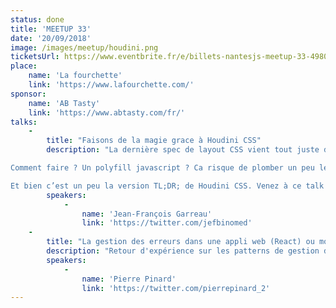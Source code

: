 ```yaml
---
status: done
title: 'MEETUP 33'
date: '20/09/2018'
image: /images/meetup/houdini.png
ticketsUrl: https://www.eventbrite.fr/e/billets-nantesjs-meetup-33-49801021195
place:
    name: 'La fourchette'
    link: 'https://www.lafourchette.com/'
sponsor:
    name: 'AB Tasty'
    link: 'https://www.abtasty.com/fr/'
talks:
    -
        title: "Faisons de la magie grace à Houdini CSS"
        description: "La dernière spec de layout CSS vient tout juste de sortir et elle correspond exactement à votre besoin et va permettre de simplifier énormément votre travail quotidien. Seul hic, vous devez supporter tous ces navigateurs qui n’ont pas encore implémentés cette feature !

Comment faire ? Un polyfill javascript ? Ca risque de plomber un peu les performances de votre projet. Ah si seulement de vrais polyfills css existaient !

Et bien c’est un peu la version TL;DR; de Houdini CSS. Venez à ce talk pour voir ce que l’avenir du CSS nous réserve et comment cette spec va nous changer la vie !"
        speakers:
            -
                name: 'Jean-François Garreau'
                link: 'https://twitter.com/jefbinomed'
    -
        title: "La gestion des erreurs dans une appli web (React) ou mobile (React Native)"
        description: "Retour d'expérience sur les patterns de gestion des erreurs mis en place dans nos applis web (React) et mobile (React Native) chez Beesbusy."
        speakers:
            -
                name: 'Pierre Pinard'
                link: 'https://twitter.com/pierrepinard_2'
---
```

